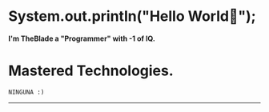 # System.out.println("Hello World👋");

**I'm TheBlade a "Programmer" with -1 of IQ.**
# **Mastered** Technologies.
```
NINGUNA :)
```
---
